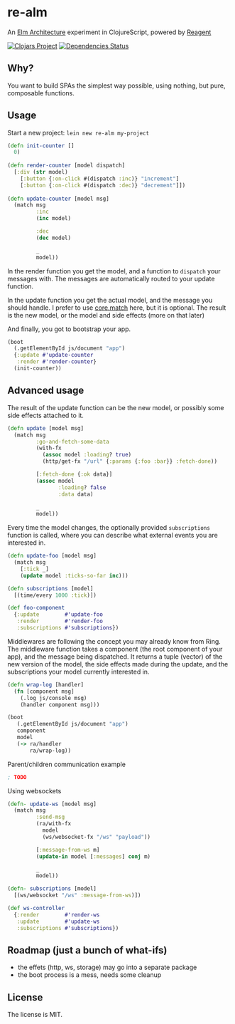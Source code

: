 # re-alm

An [Elm Architecture](https://guide.elm-lang.org/architecture/) experiment in ClojureScript, powered by [Reagent](http://reagent-project.github.io/)

[![Clojars Project](https://img.shields.io/clojars/v/re-alm.svg)](https://clojars.org/re-alm)
[![Dependencies Status](https://versions.deps.co/vbedegi/re-alm/status.svg)](https://versions.deps.co/vbedegi/re-alm) 
 
## Why?

You want to build SPAs the simplest way possible, using nothing, but pure, composable functions.

## Usage

Start a new project: `lein new re-alm my-project`



```clojure
(defn init-counter []
  0)
  
(defn render-counter [model dispatch]
  [:div (str model)
    [:button {:on-click #(dispatch :inc)} "increment"]
    [:button {:on-click #(dispatch :dec)} "decrement"]])
    
(defn update-counter [model msg]
  (match msg
         :inc
         (inc model)

         :dec
         (dec model)

         _
         model))
```

In the render function you get the model, and a function to `dispatch` your messages with. The messages are automatically routed to your update function. 

In the update function you get the actual model, and the message you should handle. I prefer to use [core.match](https://github.com/clojure/core.match) here, but it is optional. The result is the new model, or the model and side effects (more on that later)

And finally, you got to bootstrap your app.

 ```clojure
 (boot
   (.getElementById js/document "app")
   {:update #'update-counter
    :render #'render-counter}
   (init-counter))
```

## Advanced usage

The result of the update function can be the new model, or possibly some side effects attached to it.

```clojure
(defn update [model msg]
  (match msg
         :go-and-fetch-some-data
         (with-fx
           (assoc model :loading? true)
           (http/get-fx "/url" {:params {:foo :bar}} :fetch-done))

         [:fetch-done {:ok data}]
         (assoc model
                :loading? false
                :data data)
                
         _
         model))
```

Every time the model changes, the optionally provided `subscriptions` function is called, where you can describe what external events you are interested in.

```clojure
(defn update-foo [model msg]
  (match msg
    [:tick _]
    (update model :ticks-so-far inc)))

(defn subscriptions [model]
  [(time/every 1000 :tick)])

(def foo-component
  {:update        #'update-foo
   :render        #'render-foo
   :subscriptions #'subscriptions})
```

Middlewares are following the concept you may already know from Ring. The middleware function takes a component (the root component of your app), and the message being dispatched. It returns a tuple (vector) of the new version of the model, the side effects made during the update, and the subscriptions your model currently interested in.

```clojure
(defn wrap-log [handler]
  (fn [component msg]
    (.log js/console msg)
    (handler component msg)))

(boot
   (.getElementById js/document "app")
   component
   model
   (-> ra/handler
       ra/wrap-log))
```

Parent/children communication example

```clojure
; TODO
```

Using websockets

```clojure
(defn- update-ws [model msg]
  (match msg
         :send-msg
         (ra/with-fx
           model
           (ws/websocket-fx "/ws" "payload"))

         [:message-from-ws m]
         (update-in model [:messages] conj m)

         _
         model))

(defn- subscriptions [model]
  [(ws/websocket "/ws" :message-from-ws)])

(def ws-controller
  {:render        #'render-ws
   :update        #'update-ws
   :subscriptions #'subscriptions})
```

## Roadmap (just a bunch of what-ifs)

- the effets (http, ws, storage) may go into a separate package
- the boot process is a mess, needs some cleanup

## License

The license is MIT.

